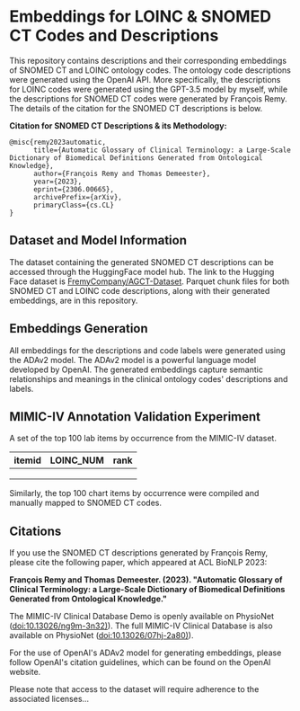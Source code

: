 # Embeddings for LOINC & SNOMED CT Codes and Descriptions

This repository contains descriptions and their corresponding embeddings of SNOMED CT and LOINC ontology codes. The ontology code descriptions were generated using the OpenAI API. More specifically, the descriptions for LOINC codes were generated using the GPT-3.5 model by myself, while the descriptions for SNOMED CT codes were generated by François Remy. The details of the citation for the SNOMED CT descriptions is below.

**Citation for SNOMED CT Descriptions & its Methodology:**
```
@misc{remy2023automatic,
      title={Automatic Glossary of Clinical Terminology: a Large-Scale Dictionary of Biomedical Definitions Generated from Ontological Knowledge}, 
      author={François Remy and Thomas Demeester},
      year={2023},
      eprint={2306.00665},
      archivePrefix={arXiv},
      primaryClass={cs.CL}
}
```

## Dataset and Model Information

The dataset containing the generated SNOMED CT descriptions can be accessed through the HuggingFace model hub. The link to the Hugging Face dataset is [FremyCompany/AGCT-Dataset](https://huggingface.co/datasets/FremyCompany/AGCT-Dataset). Parquet chunk files for both SNOMED CT and LOINC code descriptions, along with their generated embeddings, are in this repository.

## Embeddings Generation

All embeddings for the descriptions and code labels were generated using the ADAv2 model. The ADAv2 model is a powerful language model developed by OpenAI. The generated embeddings capture semantic relationships and meanings in the clinical ontology codes' descriptions and labels.

## MIMIC-IV Annotation Validation Experiment

A set of the top 100 lab items by occurrence from the MIMIC-IV dataset.

| itemid   | LOINC_NUM | rank |
|----------|-----------|------|
|          |           |      |
|          |           |      |
|          |           |      |


Similarly, the top 100 chart items by occurrence were compiled and manually mapped to SNOMED CT codes. 

## Citations

If you use the SNOMED CT descriptions generated by François Remy, please cite the following paper, which appeared at ACL BioNLP 2023:

**François Remy and Thomas Demeester. (2023). "Automatic Glossary of Clinical Terminology: a Large-Scale Dictionary of Biomedical Definitions Generated from Ontological Knowledge."**

The MIMIC-IV Clinical Database Demo is openly available on PhysioNet ([doi:10.13026/ng9m-3n32)](https://doi.org/10.13026/ng9m-3n32)). The full MIMIC-IV Clinical Database is also available on PhysioNet ([doi:10.13026/07hj-2a80)](https://doi.org/10.13026/07hj-2a80)).

For the use of OpenAI's ADAv2 model for generating embeddings, please follow OpenAI's citation guidelines, which can be found on the OpenAI website.

Please note that access to the dataset will require adherence to the associated licenses...
